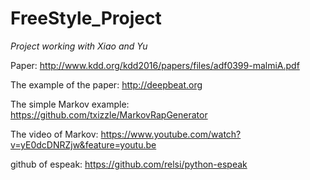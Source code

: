 # FreeStyle_Project
*Project working with Xiao and Yu*

Paper: http://www.kdd.org/kdd2016/papers/files/adf0399-malmiA.pdf

The example of the paper: http://deepbeat.org

The simple Markov example: https://github.com/txizzle/MarkovRapGenerator

The video of Markov: https://www.youtube.com/watch?v=yE0dcDNRZjw&feature=youtu.be

github of espeak: https://github.com/relsi/python-espeak
